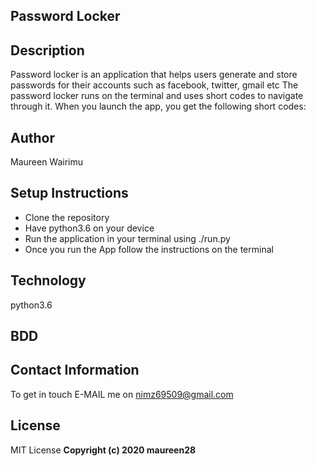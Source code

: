 ## Password Locker

## Description 
Password locker is an application that helps users generate and store passwords for their accounts such as facebook, twitter, gmail etc The password locker runs on the terminal and uses short codes to navigate through it. When you launch the app, you get the following short codes:

## Author 
Maureen Wairimu

## Setup Instructions
<ul>
<li>Clone the repository </li>
<li>Have python3.6 on your device</li>
<li>Run the application in your terminal using ./run.py </li>
<li>Once you run the App follow the instructions on the terminal </li>
</ul>

## Technology
python3.6

## BDD

## Contact Information
To get in touch E-MAIL me on nimz69509@gmail.com

## License
MIT License
<b>Copyright (c) 2020 maureen28<b>
